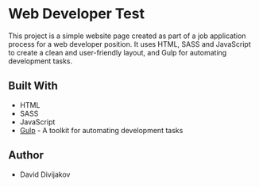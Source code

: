 # Web Developer Test

This project is a simple website page created as part of a job application process for a web developer position. It uses HTML, SASS and JavaScript to create a clean and user-friendly layout, and Gulp for automating development tasks. 


## Built With

- HTML
- SASS
- JavaScript
- [Gulp](https://gulpjs.com/) - A toolkit for automating development tasks


## Author

- David Divijakov